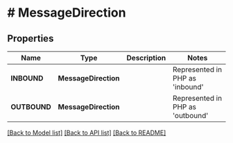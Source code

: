 # # MessageDirection

## Properties

Name | Type | Description | Notes
------------ | ------------- | ------------- | -------------
| **INBOUND** | **MessageDirection** |  | Represented in PHP as 'inbound' |
| **OUTBOUND** | **MessageDirection** |  | Represented in PHP as 'outbound' |

[[Back to Model list]](../../README.md#models) [[Back to API list]](../../README.md#endpoints) [[Back to README]](../../README.md)
